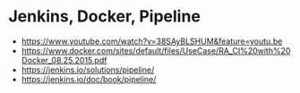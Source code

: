 # Jenkins, Docker, Pipeline

* https://www.youtube.com/watch?v=38SAyBLSHUM&feature=youtu.be
* https://www.docker.com/sites/default/files/UseCase/RA_CI%20with%20Docker_08.25.2015.pdf
* https://jenkins.io/solutions/pipeline/
* https://jenkins.io/doc/book/pipeline/